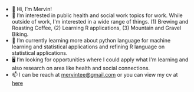 - 👋 Hi, I’m Mervin!
- 👀 I’m interested in public health and social work topics for work. While outside of work, I'm interested in a wide range of things. (1) Brewing and Roasting Coffee, (2) Learning R applications, (3) Mountain and Gravel Biking.
- 🌱 I’m currently learning more about python language for machine learning and statistical applications and refining R language on statistical applications.
- 🖥 I’m looking for opportunities where I could apply what I'm learning and also research on area like health and social connections. 
- 📫 I can be reach at mervintee@gmail.com or you can view my cv at [here](https://github.com/merveet-personalprojects/CV/raw/master/Mervin%20Tee%20Resume.pdf)

<!---
meRveet/meRveet is a ✨ special ✨ repository because its `README.md` (this file) appears on your GitHub profile.
You can click the Preview link to take a look at your changes.
--->
